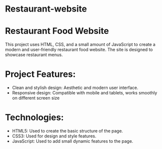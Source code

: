 # Restaurant-website
# Restaurant Food Website
This project uses HTML, CSS, and a small amount of JavaScript to create a modern and user-friendly restaurant food website. The site is designed to showcase restaurant menus.
# Project Features:
- Clean and stylish design: Aesthetic and modern user interface.
- Responsive design: Compatible with mobile and tablets, works smoothly on different screen size

# Technologies:
- HTML5: Used to create the basic structure of the page.
- CSS3: Used for design and style features.
- JavaScript: Used to add small dynamic features to the page.

